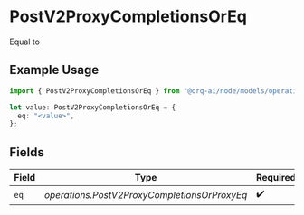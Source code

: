 # PostV2ProxyCompletionsOrEq

Equal to

## Example Usage

```typescript
import { PostV2ProxyCompletionsOrEq } from "@orq-ai/node/models/operations";

let value: PostV2ProxyCompletionsOrEq = {
  eq: "<value>",
};
```

## Fields

| Field                                        | Type                                         | Required                                     | Description                                  |
| -------------------------------------------- | -------------------------------------------- | -------------------------------------------- | -------------------------------------------- |
| `eq`                                         | *operations.PostV2ProxyCompletionsOrProxyEq* | :heavy_check_mark:                           | N/A                                          |